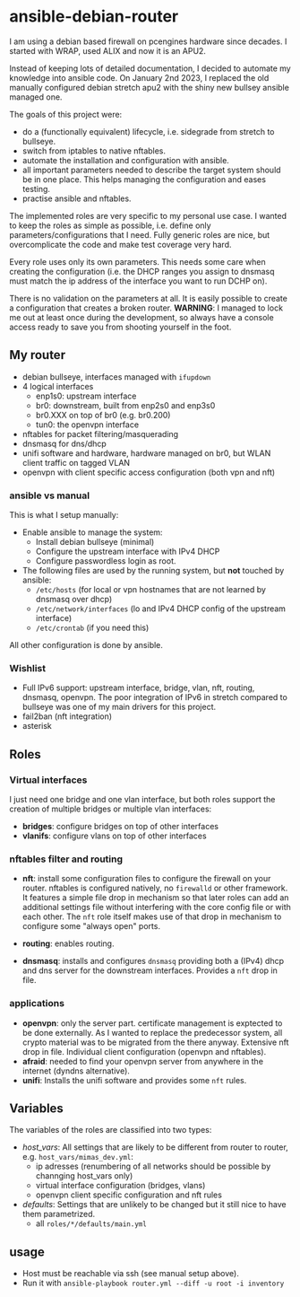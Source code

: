 # ansible-debian-router
I am using a debian based firewall on pcengines hardware since 
decades. I started with WRAP, used ALIX and now it is an APU2.

Instead of keeping lots of detailed documentation, I decided
to automate my knowledge into ansible code. On January 2nd 2023,
I replaced the old manually configured debian stretch apu2 with
the shiny new bullsey ansible managed one.

The goals of this project were:
* do a (functionally equivalent) lifecycle, i.e. sidegrade from stretch to bullseye.
* switch from iptables to native nftables.
* automate the installation and configuration with ansible.
* all important parameters needed to describe the target system should be in one place. This helps managing the configuration and eases testing.
* practise ansible and nftables.

The implemented roles are very specific to my personal use case. I wanted
to keep the roles as simple as possible, i.e. define only parameters/configurations
that I need. Fully generic roles are nice, but overcomplicate the code and
make test coverage very hard.

Every role uses only its own parameters. This needs some care when creating
the configuration (i.e. the DHCP ranges you assign to dnsmasq must match the
ip address of the interface you want to run DCHP on).

There is no validation on the parameters at all. It is easily possible
to create a configuration that creates a broken router.
**WARNING**: I managed to lock me out at least once during the development, so always
have a console access ready to save you from shooting yourself in the foot.

## My router
* debian bullseye, interfaces managed with `ifupdown`
* 4 logical interfaces
   * enp1s0: upstream interface
   * br0: downstream, built from enp2s0 and enp3s0
   * br0.XXX on top of br0 (e.g. br0.200)
   * tun0: the openvpn interface
* nftables for packet filtering/masquerading
* dnsmasq for dns/dhcp
* unifi software and hardware, hardware managed on br0, but WLAN client traffic on tagged VLAN
* openvpn with client specific access configuration (both vpn and nft)

### ansible vs manual

This is what I setup manually:

* Enable ansible to manage the system:
   * Install debian bullseye (minimal)
   * Configure the upstream interface with IPv4 DHCP
   * Configure passwordless login as root.
* The following files are used by the running system, but **not** touched by ansible:
   * `/etc/hosts` (for local or vpn hostnames that are not learned by dnsmasq over dhcp)
   * `/etc/network/interfaces` (lo and IPv4 DHCP config of the upstream interface)
   * `/etc/crontab` (if you need this)

All other configuration is done by ansible.

### Wishlist

* Full IPv6 support: upstream interface, bridge, vlan, nft, routing, dnsmasq, openvpn. The poor integration of IPv6 in stretch compared to bullseye was one of my main drivers for this project.
* fail2ban (nft integration)
* asterisk

## Roles

### Virtual interfaces
I just need one bridge and one vlan interface, but both roles support
the creation of multiple bridges or multiple vlan interfaces:

* **bridges**: configure bridges on top of other interfaces
* **vlanifs**: configure vlans on top of other interfaces

### nftables filter and routing

* **nft**: install some configuration files to configure
the firewall on your router. nftables is configured natively,
no `firewalld` or other framework.  It features a simple file drop in
mechanism so that later roles can add an additional settings file
without interfering with the core config file or with each other. The
`nft` role itself makes use of that drop in mechanism to configure some "always open" ports.

* **routing**: enables routing.

* **dnsmasq**: installs and configures `dnsmasq` providing both
a (IPv4) dhcp and dns server for the downstream interfaces.
Provides a `nft` drop in file.

### applications

* **openvpn**: only the server part. certificate management is exptected to be done externally.
As I wanted to replace the predecessor system, all crypto material was to be migrated from the there anyway. Extensive nft drop in file. Individual client configuration (openvpn and nftables).
* **afraid**: needed to find your openvpn server from anywhere in the internet (dyndns alternative).
* **unifi**: Installs the unifi software and provides some `nft` rules.

## Variables

The variables of the roles are classified into two types:

* *host_vars*: All settings that are likely to be different from router to router, e.g. `host_vars/mimas_dev.yml`:
  * ip adresses (renumbering of all networks should be possible by channging host_vars only)
  * virtual interface configuration (bridges, vlans)
  * openvpn client specific configuration and nft rules
* *defaults*: Settings that are unlikely to be changed but it still nice to have them parametrized.
  * all `roles/*/defaults/main.yml`

## usage

* Host must be reachable via ssh (see manual setup above).
* Run it with `ansible-playbook router.yml --diff -u root -i inventory`
